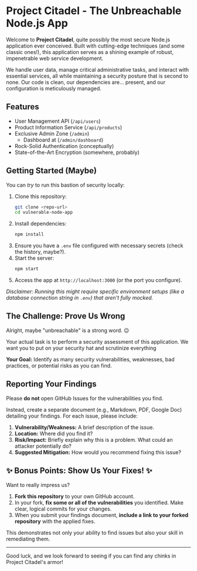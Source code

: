 # Project Citadel - The Unbreachable Node.js App

Welcome to **Project Citadel**, quite possibly the most secure Node.js application ever conceived. Built with cutting-edge techniques (and some classic ones!), this application serves as a shining example of robust, impenetrable web service development.

We handle user data, manage critical administrative tasks, and interact with essential services, all while maintaining a security posture that is second to none. Our code is clean, our dependencies are... present, and our configuration is meticulously managed.

## Features

- User Management API (`/api/users`)
- Product Information Service (`/api/products`)
- Exclusive Admin Zone (`/admin`)
  - Dashboard at (`/admin/dashboard`)
- Rock-Solid Authentication (conceptually)
- State-of-the-Art Encryption (somewhere, probably)

## Getting Started (Maybe)

You can _try_ to run this bastion of security locally:

1.  Clone this repository:
    ```bash
    git clone <repo-url>
    cd vulnerable-node-app
    ```
2.  Install dependencies:
    ```bash
    npm install
    ```
3.  Ensure you have a `.env` file configured with necessary secrets (check the history, maybe?).
4.  Start the server:
    ```bash
    npm start
    ```
5.  Access the app at `http://localhost:3000` (or the port you configure).

_Disclaimer: Running this might require specific environment setups (like a database connection string in `.env`) that aren't fully mocked._

## The Challenge: Prove Us Wrong

Alright, maybe "unbreachable" is a strong word. 😉

Your actual task is to perform a security assessment of this application. We want you to put on your security hat and scrutinize everything

**Your Goal:** Identify as many security vulnerabilities, weaknesses, bad practices, or potential risks as you can find.

## Reporting Your Findings

Please **do not** open GitHub Issues for the vulnerabilities you find.

Instead, create a separate document (e.g., Markdown, PDF, Google Doc) detailing your findings. For each issue, please include:

1.  **Vulnerability/Weakness:** A brief description of the issue.
2.  **Location:** Where did you find it?
3.  **Risk/Impact:** Briefly explain why this is a problem. What could an attacker potentially do?
4.  **Suggested Mitigation:** How would you recommend fixing this issue?

## ✨ Bonus Points: Show Us Your Fixes! ✨

Want to really impress us?

1.  **Fork this repository** to your own GitHub account.
2.  In your fork, **fix some or all of the vulnerabilities** you identified. Make clear, logical commits for your changes.
3.  When you submit your findings document, **include a link to your forked repository** with the applied fixes.

This demonstrates not only your ability to find issues but also your skill in remediating them.

---

Good luck, and we look forward to seeing if you can find any chinks in Project Citadel's armor!
